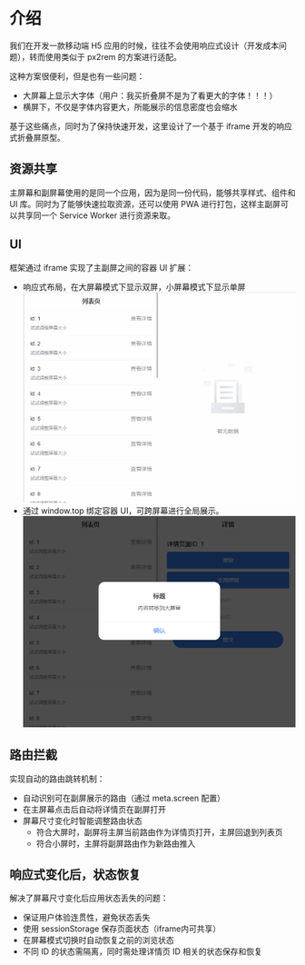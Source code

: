 # 介绍

我们在开发一款移动端 H5 应用的时候，往往不会使用响应式设计（开发成本问题），转而使用类似于 px2rem 的方案进行适配。

这种方案很便利，但是也有一些问题：
 - 大屏幕上显示大字体（用户：我买折叠屏不是为了看更大的字体！！！）
 - 横屏下，不仅是字体内容更大，所能展示的信息密度也会缩水

基于这些痛点，同时为了保持快速开发，这里设计了一个基于 iframe 开发的响应式折叠屏原型。

## 资源共享

主屏幕和副屏幕使用的是同一个应用，因为是同一份代码，能够共享样式、组件和 UI 库。同时为了能够快速拉取资源，还可以使用 PWA 进行打包，这样主副屏可以共享同一个 Service Worker 进行资源来取。

## UI

框架通过 iframe 实现了主副屏之间的容器 UI 扩展：

- 响应式布局，在大屏幕模式下显示双屏，小屏幕模式下显示单屏
  ![image](./assets/responsive.gif)
- 通过 window.top 绑定容器 UI，可跨屏幕进行全局展示。
  ![image](./assets/container-dialog.png)

## 路由拦截

实现自动的路由跳转机制：

- 自动识别可在副屏展示的路由（通过 meta.screen 配置）
- 在主屏幕点击后自动将详情页在副屏打开
- 屏幕尺寸变化时智能调整路由状态
  - 符合大屏时，副屏将主屏当前路由作为详情页打开，主屏回退到列表页
  - 符合小屏时，主屏将副屏路由作为新路由推入

## 响应式变化后，状态恢复

解决了屏幕尺寸变化后应用状态丢失的问题：

- 保证用户体验连贯性，避免状态丢失
- 使用 sessionStorage 保存页面状态（iframe内可共享）
- 在屏幕模式切换时自动恢复之前的浏览状态
- 不同 ID 的状态需隔离，同时需处理详情页 ID 相关的状态保存和恢复
